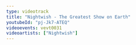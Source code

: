 ```yaml
---
type: videotrack
title: "Nightwish - The Greatest Show on Earth"
youtubeId: "pj-Jk7-ATEQ"
videoevents: vevt0031
videoartists: ["Nightwish"]
---
```

